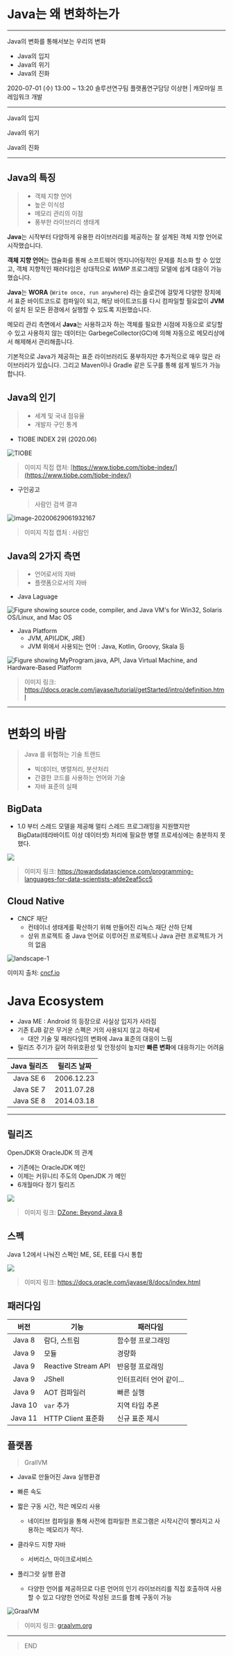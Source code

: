 # Java는 왜 변화하는가



---

Java의 변화를 통해서보는 우리의 변화

- Java의 입지
- Java의 위기
- Java의 진화

2020-07-01 (수) 13:00 ~ 13:20
솔루션연구팀 플랫폼연구담당 이상현 | 캐모마일 프레임워크 개발

---

Java의 입지

Java의 위기

Java의 진화





<!-- -->

---

## Java의 특징

> * 객체 지향 언어
> * 높은 이식성
> * 메모리 관리의 이점
> * 풍부한 라이브러리 생태계

**Java**는 시작부터 다양하게 유용한 라이브러리를 제공하는 잘 설계된 객체 지향 언어로 시작했습니다.

**객체 지향 언어**는 캡슐화를 통해 소프트웨어 엔지니어링적인 문제를 최소화 할 수 있었고, 객체 지향적인 패러다임은 상대적으로 *WIMP* 프로그래밍 모델에 쉽게 대응이 가능했습니다.

**Java**는 **WORA** (`Write once, run anywhere`) 라는 슬로건에 걸맞게 다양한 장치에서 표준 바이트코드로 컴파일이 되고, 해당 바이트코드를 다시 컴파일할 필요없이 **JVM**이 설치 된 모든 환경에서 실행할 수 있도록 지원했습니다.

메모리 관리 측면에서 **Java**는 사용하고자 하는 객체를 필요한 시점에 자동으로 로딩할 수 있고 사용하지 않는 데이터는 GarbegeCollector(GC)에 의해 자동으로 메모리상에서 해제해서 관리해줍니다.

기본적으로 Java가 제공하는 표준 라이브러리도 풍부하지만 추가적으로 매우 많은 라이브러리가 있습니다. 그리고 Maven이나 Gradle 같은 도구를 통해 쉽게 빌드가 가능합니다.

## Java의 인기

> * 세계 및 국내 점유율
> * 개발자 구인 통계

* TIOBE INDEX  2위 (2020.06)

![TIOBE](https://i.imgur.com/ycJ8xxZ.png)

> 이미지 직접 캡처: [https://www.tiobe.com/tiobe-index/](https://www.tiobe.com/tiobe-index/)

* 구인공고

  > 사람인 검색 결과

![image-20200629061932167](1-Java는-왜-변화하는가.assets/image-20200629061932167.png)

> 이미지 직접 캡처 :  사람인

## Java의 2가지 측면

> * 언어로서의 자바
> * 플랫폼으로서의 자바

* Java Laguage

![Figure showing source code, compiler, and Java VM's for Win32, Solaris OS/Linux, and Mac OS](https://docs.oracle.com/javase/tutorial/figures/getStarted/helloWorld.gif)

* Java Platform
  * JVM, API(JDK, JRE)
  * JVM 위에서 사용되는 언어 : Java, Kotlin, Groovy, Skala 등

![Figure showing MyProgram.java, API, Java Virtual Machine, and Hardware-Based Platform](https://docs.oracle.com/javase/tutorial/figures/getStarted/getStarted-jvm.gif)

> 이미지 링크: https://docs.oracle.com/javase/tutorial/getStarted/intro/definition.html

<!-- -->

---

# 변화의 바람

> Java 를 위협하는 기술 트랜드
>
> * 빅데이터, 병렬처리, 분산처리
> * 간결한 코드를 사용하는 언어와 기술
> * 자바 표준의 실패

## BigData

* 1.0 부터 스레드 모델을 제공해 멀티 스레드 프로그래밍을 지원했지만  
  BigData(테라바이트 이상 데이터셋) 처리에 필요한 병렬 프로세싱에는 충분하지 못했다.

![](https://miro.medium.com/max/1400/1*crYMLTlfzREkCvyYRE6q1w.png)

> 이미지 링크: https://towardsdatascience.com/programming-languages-for-data-scientists-afde2eaf5cc5

## Cloud Native

* CNCF 재단
  * 컨테이너 생태계를 확산하기 위해 만들어진 리눅스 재단 산하 단체
  * 상위 프로젝트 중 Java 언어로 이루어진 프로젝트나 Java 관련 프로젝트가 거의 없음

![landscape-1](1-Java는-왜-변화하는가.assets/landscape-1.jpg)

이미지 출처: [cncf.io](https://landscape.cncf.io/)

# Java Ecosystem

* Java ME : Android 의 등장으로 사실상 입지가 사라짐
* 기존 EJB 같은 무거운 스펙은 거의 사용되지 않고 하락세
  * 대안 기술 및 패러다임의 변화에 Java 표준의 대응이 느림
* 릴리즈 주기가 길어 하위호환성 및 안정성이 높지만 **빠른 변화**에 대응하기는 어려움



| Java 릴리즈 | 릴리즈 날짜 |
| :---------: | :---------: |
|  Java SE 6  | 2006.12.23  |
|  Java SE 7  | 2011.07.28  |
|  Java SE 8  | 2014.03.18  |



<!-- -->

---



## 릴리즈

OpenJDK와 OracleJDK 의 관계

* 기존에는 OracleJDK 메인
* 이제는 커뮤니티 주도의 OpenJDK 가 메인
* 6개월마다 정기 릴리즈

![](https://dzone.com/storage/temp/11772392-screen-shot-2019-05-02-at-41652-pm.png)

> 이미지 링크: [DZone: Beyond Java 8](https://dzone.com/articles/beyond-java-8)

## 스펙

Java 1.2에서 나눠진 스펙인 ME, SE,  EE를 다시 통합



![](https://www.oracle.com/ocom/groups/public/@otn/documents/digitalasset/2167990.jpg)

> 이미지 링크: https://docs.oracle.com/javase/8/docs/index.html



## 패러다임

|  버전   | 기능                | 패러다임                |
| :-----: | ------------------- | ----------------------- |
| Java 8  | 람다, 스트림        | 함수형 프로그래밍       |
| Java 9  | 모듈                | 경량화                  |
| Java 9  | Reactive Stream API | 반응형 프로래밍         |
| Java 9  | JShell              | 인터프리터 언어 같이... |
| Java 9  | AOT 컴파일러        | 빠른 실행               |
| Java 10 | `var` 추가          | 지역 타입 추론          |
| Java 11 | HTTP Client 표준화  | 신규 표준 제시          |

## 플랫폼

>  GrallVM

* Java로 만들어진 Java 실행환경
* 빠른 속도
* 짧은 구동 시간, 적은 메모리 사용
  * 네이티브 컴파일을 통해 사전에 컴파일한 프로그램은 시작시간이 빨라지고 사용하는 메모리가 적다.

* 클라우드 지향 자바
  * 서버리스, 마이크로서비스
* 폴리그랏 실행 환경
  * 다양한 언어를 제공하므로 다른 언어의 인기 라이브러리를 직접 호출하여 사용할 수 있고 다양한 언어로 작성된 코드를 함께 구동이 가능

![GraalVM](https://www.graalvm.org/docs/img/graalvm_architecture.png)

> 이미지 링크: [graalvm.org](https://www.graalvm.org/docs/)

<!-- -->

---



> END

